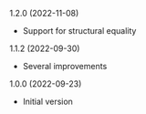1.2.0 (2022-11-08)
* Support for structural equality

1.1.2 (2022-09-30)
* Several improvements

1.0.0 (2022-09-23)
* Initial version

